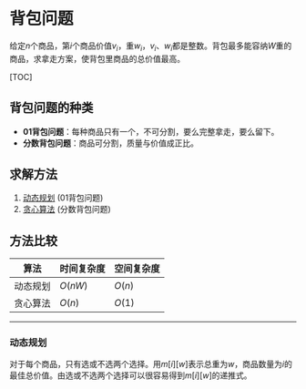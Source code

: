 # 背包问题

给定$n$个商品，第$i$个商品价值$v_i$，重$w_i$，$v_i、w_i$都是整数。背包最多能容纳$W$重的商品，求拿走方案，使背包里商品的总价值最高。

[TOC]

## 背包问题的种类

* **01背包问题**：每种商品只有一个，不可分割，要么完整拿走，要么留下。
* **分数背包问题**：商品可分割，质量与价值成正比。

## 求解方法

1. [动态规划](../算法与分析技术/动态规划.md)  (01背包问题)
2. [贪心算法](../算法与分析技术/贪心算法.md)  (分数背包问题)

## 方法比较

| 算法     | 时间复杂度 | 空间复杂度 |
| -------- | ---------- | ---------- |
| 动态规划 | $O(nW)$    | $O(n)$     |
| 贪心算法 | $O(n)$     | $O(1)$     |

---

### 动态规划

对于每个商品，只有选或不选两个选择。用$m[i][w]$表示总重为$w$，商品数量为$i$的最佳总价值。由选或不选两个选择可以很容易得到$m[i][w]$的递推式。

